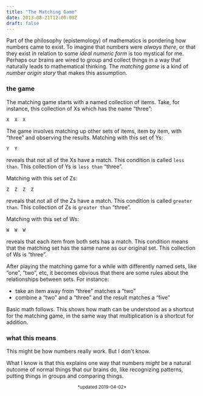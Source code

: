 ```yaml
---
title: "The Matching Game"
date: 2013-08-21T12:00:00Z
draft: false
---
```


Part of the philosophy (epistemology) of mathematics
is pondering how numbers came to exist.
To imagine that numbers were *always there*, or that they exist in relation to some *ideal numeric form* is too mystical for me.
Perhaps our brains
are wired to group and collect things in a way that naturally leads to mathematical thinking.
The *matching game* is a kind of *number origin story* that makes this assumption.

### the game

The matching game starts with a named collection of items.
Take, for instance, this collection of Xs which has the name “three”:

`X  X  X`

The game involves matching up other sets of items, item by item, with “three” and observing the results.
Matching with this set of Ys:

`Y  Y`

reveals that not all of the Xs have a match. This condition is called `less than`.
This collection of Ys is `less than` “three”.

Matching with this set of Zs:

`Z  Z  Z  Z`

reveals that not all of the Zs have a match.
This condition is called `greater than`.
This collection of Zs is `greater than` “three”.

Matching with this set of Ws:

`W  W  W`

reveals that each item from both sets has a match.
This condition means that the matching set has the same name as our original set.
This collection of Ws is “three”.

After playing the matching game for a while with differently named sets, like “one”, “two”, etc, it becomes obvious that there are some rules about the relationships between sets.
For instance:

* take an item away from “three” matches a “two”
* combine a “two” and a “three” and the result matches a “five”

Basic math follows.
This shows how math can be understood as a shortcut for the matching game, in the same way that multiplication is a shortcut for addition.

### what this means

This might be how numbers really work.
But I don't know.

What I know is that this explains one way that numbers *might* be a natural outcome of
normal things that our brains do, like
recognizing patterns,
putting things in groups
and comparing things.

<center><small>*updated 2019-04-02*</small></center>
